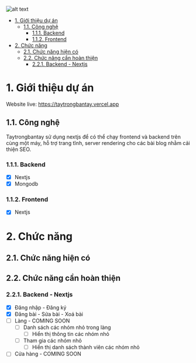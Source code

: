 ![alt text](https://github.com/tindoescode/taytrongbantay/blob/master/images/taytrongbantay.jpg?raw=true)

- [1. Giới thiệu dự án](#1-giới-thiệu-dự)
  - [1.1. Công nghệ](#11-công-nghệ)
    - [1.1.1. Backend](#111-backend)
    - [1.1.2. Frontend](#112-frontend)
- [2. Chức năng](#2-chức-năng)
  - [2.1. Chức năng hiện có](#21-chức-năng-hiện-có)
  - [2.2. Chức năng cần hoàn thiện](#22-chức-năng-cần-hoàn-thiện)
    - [2.2.1. Backend - Nextjs](#221-backend---nextjs)

# 1. Giới thiệu dự án

Website live: https://taytrongbantay.vercel.app

## 1.1. Công nghệ

Taytrongbantay sử dụng nextjs để có thể chạy frontend và backend trên cùng một máy, hỗ trợ trang tĩnh, server rendering cho các bài blog nhằm cải thiện SEO.

### 1.1.1. Backend

- [x] Nextjs
- [x] Mongodb

### 1.1.2. Frontend

- [x] Nextjs

# 2. Chức năng

## 2.1. Chức năng hiện có

## 2.2. Chức năng cần hoàn thiện

### 2.2.1. Backend - Nextjs

- [x] Đăng nhập - Đăng ký
- [x] Đăng bài - Sửa bài - Xoá bài
- [ ] Làng - COMING SOON
  - [ ] Danh sách các nhóm nhỏ trong làng
    - [ ] Hiển thị thông tin các nhóm nhỏ
  - [ ] Tham gia các nhóm nhỏ
    - [ ] Hiển thị danh sách thành viên các nhóm nhỏ
- [ ] Cửa hàng - COMING SOON
